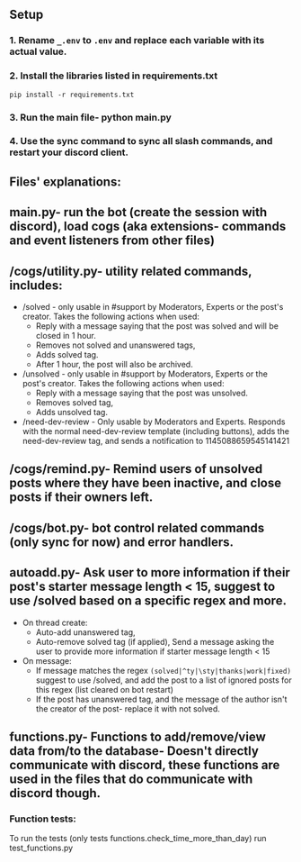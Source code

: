 ## Setup

### 1. Rename `_.env` to `.env` and replace each variable with its actual value.

### 2. Install the libraries listed in requirements.txt
```
pip install -r requirements.txt
```
### 3. Run the main file- python main.py

### 4. Use the sync command to sync all slash commands, and restart your discord client.

## Files' explanations:

  ## main.py- run the bot (create the session with discord), load cogs (aka extensions- commands and event listeners from other files)
  ## /cogs/utility.py- utility related commands, includes:
  - /solved - only usable in #support by Moderators, Experts or the post's creator. Takes the following actions when used:
    - Reply with a message saying that the post was solved and will be closed in 1 hour.
    - Removes not solved and unanswered tags,
    - Adds solved tag.
    - After 1 hour, the post will also be archived.
  - /unsolved - only usable in #support by Moderators, Experts or the post's creator. Takes the following actions when used:
    - Reply with a message saying that the post was unsolved.
    - Removes solved tag,
    - Adds unsolved tag.
  - /need-dev-review - Only usable by Moderators and Experts. Responds with the normal need-dev-review template (including buttons), adds the need-dev-review tag, and sends a notification to 1145088659545141421
  ## /cogs/remind.py- Remind users of unsolved posts where they have been inactive, and close posts if their owners left.
  ## /cogs/bot.py- bot control related commands (only sync for now) and error handlers.
  ## autoadd.py- Ask user to more information if their post's starter message length < 15, suggest to use /solved based on a specific regex and more.
  - On thread create:
    - Auto-add unanswered tag,
    - Auto-remove solved tag (if applied),
       Send a message asking the user to provide more information if starter message length < 15
  - On message:
    - If message matches the regex `(solved|^ty|\sty|thanks|work|fixed)` suggest to use /solved, and add the post to a list of ignored posts for this regex (list cleared on bot restart)
    - If the post has unanswered tag, and the message of the author isn't the creator of the post- replace it with not solved.
  ## functions.py- Functions to add/remove/view data from/to the database- Doesn't directly communicate with discord, these functions are used in the files that do communicate with discord though.

### Function tests:
  To run the tests (only tests functions.check_time_more_than_day) run test_functions.py